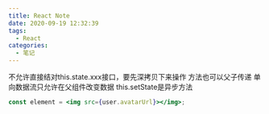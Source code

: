 ```yaml
---
title: React Note
date: 2020-09-19 12:32:39
tags:
  - React
categories:
  - 笔记
---
```



不允许直接结对this.state.xxx接口，要先深拷贝下来操作
方法也可以父子传递
单向数据流只允许在父组件改变数据
this.setState是异步方法

```jsx
const element = <img src={user.avatarUrl}></img>;
```